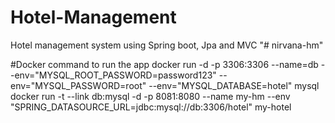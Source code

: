 # Hotel-Management
Hotel management system using Spring boot, Jpa and MVC
"# nirvana-hm" 

#Docker command to run the app
docker run -d -p 3306:3306 --name=db --env="MYSQL_ROOT_PASSWORD=password123" --env="MYSQL_PASSWORD=root" --env="MYSQL_DATABASE=hotel" mysql
docker run -t --link db:mysql -d -p 8081:8080 --name my-hm --env "SPRING_DATASOURCE_URL=jdbc:mysql://db:3306/hotel" my-hotel
